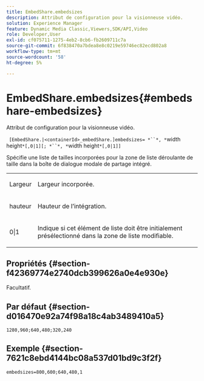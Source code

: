 ```yaml
---
title: EmbedShare.embedsizes
description: Attribut de configuration pour la visionneuse vidéo.
solution: Experience Manager
feature: Dynamic Media Classic,Viewers,SDK/API,Video
role: Developer,User
exl-id: cf075711-1275-4eb2-8cb6-fb2609711c7a
source-git-commit: 6f838470a7bdea8e8c0219e59746ec82ecd802a8
workflow-type: tm+mt
source-wordcount: '58'
ht-degree: 5%

---
```


# EmbedShare.embedsizes{#embedshare-embedsizes}

Attribut de configuration pour la visionneuse vidéo.

` [EmbedShare.|<containerId>_embedShare.]embedsizes= *``*, *`width height`*[,0|1][; *``*, *`width height`*[,0|1]]`

Spécifie une liste de tailles incorporées pour la zone de liste déroulante de taille dans la boîte de dialogue modale de partage intégré.

<table id="table_C616483932C2482CA9794DDD7313FD7C"> 
 <tbody> 
  <tr> 
   <td colname="col1"> <p> <span class="codeph"><span class="varname"> Largeur </span> </span> </p> </td> 
   <td colname="col2"> <p> Largeur incorporée. </p> </td> 
  </tr> 
  <tr> 
   <td colname="col1"> <p> <span class="codeph"><span class="varname"> hauteur </span> </span> </p> </td> 
   <td colname="col2"> <p>Hauteur de l’intégration. </p> </td> 
  </tr> 
  <tr> 
   <td colname="col1"> <p> <span class="codeph"> 0|1 </span> </p> </td> 
   <td colname="col2"> <p> Indique si cet élément de liste doit être initialement présélectionné dans la zone de liste modifiable. </p> </td> 
  </tr> 
 </tbody> 
</table>

## Propriétés {#section-f42369774e2740dcb399626a0e4e930e}

Facultatif.

## Par défaut {#section-d016470e92a74f98a18c4ab3489410a5}

`1280,960;640,480;320,240`

## Exemple {#section-7621c8ebd4144bc08a537d01bd9c3f2f}

```
embedsizes=800,600;640,480,1
```
